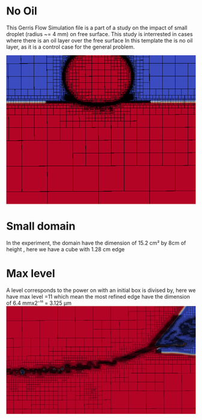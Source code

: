 
# No Oil
This Gerris Flow Simulation file is a part of a study on the impact of small droplet (radius ~= 4 mm) on free surface. 
This study is interrested in cases where there is an oil layer over the free surface
In this template the is no oil layer, as it is a control case for the general problem.
 
![Overview of the domain, a section view with th coresponding meshing](image1.png)

# Small domain 


In the experiment, the domain have the dimension of 15.2 cm² by 8cm of height , here we have a cube with 1.28 cm edge

# Max level 

A level corresponds to the power on with an initial box is divised by, here we have max level =11 which mean the most refined edge have the dimension of 6.4 mmx2⁻¹¹ = 3.125 µm
![Zoom in of the meshing, the smallest edge is 3.125 µm](image2.png)
